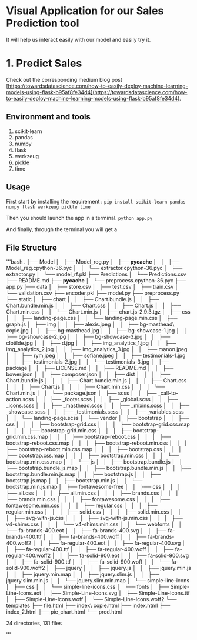 # Visual Application for our Sales Prediction tool
It will help us interact easily with our model and easily try it.


# 1. Predict Sales

Check out the corresponding medium blog post [https://towardsdatascience.com/how-to-easily-deploy-machine-learning-models-using-flask-b95af8fe34d4](https://towardsdatascience.com/how-to-easily-deploy-machine-learning-models-using-flask-b95af8fe34d4).

## Environment and tools
1. scikit-learn
2. pandas
3. numpy
4. flask
5. werkzeug
6. pickle
7. time

## Usage

First start by installing the requirement :
`pip install scikit-learn pandas numpy flask werkzeug pickle time`

Then you should launch the app in a terminal.
`python app.py`

And finally, through the terminal you will get a


## File Structure

'''bash
.
├── Model
│   ├── Model_reg.py
│   ├── __pycache__
│   │   ├── Model_reg.cpython-36.pyc
│   │   └── extractor.cpython-36.pyc
│   ├── extractor.py
│   └── model_rf.pkl
├── Predictions
│   └── Predictions.csv
├── README.md
├── __pycache__
│   └── preprocess.cpython-36.pyc
├── app.py
├── data
│   ├── store.csv
│   ├── test.csv
│   ├── train.csv
│   └── validation.csv
├── encoder.pkl
├── model.py
├── preprocess.py
├── static
│   ├── chart
│   │   ├── Chart.bundle.js
│   │   ├── Chart.bundle.min.js
│   │   ├── Chart.css
│   │   ├── Chart.js
│   │   ├── Chart.min.css
│   │   └── Chart.min.js
│   ├── chart.js-2.9.3.tgz
│   ├── css
│   │   ├── landing-page.css
│   │   └── landing-page.min.css
│   ├── graph.js
│   ├── img
│   │   ├── alexis.jpeg
│   │   ├── bg-masthead\ copie.jpg
│   │   ├── bg-masthead.jpg
│   │   ├── bg-showcase-1.jpg
│   │   ├── bg-showcase-2.jpg
│   │   ├── bg-showcase-3.jpg
│   │   ├── clotilde.jpg
│   │   ├── d.jpg
│   │   ├── img_analytics_1.jpg
│   │   ├── img_analytics_2.jpg
│   │   ├── img_analytics_3.jpg
│   │   ├── manon.jpeg
│   │   ├── rym.jpeg
│   │   ├── sofiane.jpeg
│   │   ├── testimonials-1.jpg
│   │   ├── testimonials-2.jpg
│   │   └── testimonials-3.jpg
│   ├── package
│   │   ├── LICENSE.md
│   │   ├── README.md
│   │   ├── bower.json
│   │   ├── composer.json
│   │   ├── dist
│   │   │   ├── Chart.bundle.js
│   │   │   ├── Chart.bundle.min.js
│   │   │   ├── Chart.css
│   │   │   ├── Chart.js
│   │   │   ├── Chart.min.css
│   │   │   └── Chart.min.js
│   │   └── package.json
│   ├── scss
│   │   ├── _call-to-action.scss
│   │   ├── _footer.scss
│   │   ├── _global.scss
│   │   ├── _icons.scss
│   │   ├── _masthead.scss
│   │   ├── _mixins.scss
│   │   ├── _showcase.scss
│   │   ├── _testimonials.scss
│   │   ├── _variables.scss
│   │   └── landing-page.scss
│   └── vendor
│       ├── bootstrap
│       │   ├── css
│       │   │   ├── bootstrap-grid.css
│       │   │   ├── bootstrap-grid.css.map
│       │   │   ├── bootstrap-grid.min.css
│       │   │   ├── bootstrap-grid.min.css.map
│       │   │   ├── bootstrap-reboot.css
│       │   │   ├── bootstrap-reboot.css.map
│       │   │   ├── bootstrap-reboot.min.css
│       │   │   ├── bootstrap-reboot.min.css.map
│       │   │   ├── bootstrap.css
│       │   │   ├── bootstrap.css.map
│       │   │   ├── bootstrap.min.css
│       │   │   └── bootstrap.min.css.map
│       │   └── js
│       │       ├── bootstrap.bundle.js
│       │       ├── bootstrap.bundle.js.map
│       │       ├── bootstrap.bundle.min.js
│       │       ├── bootstrap.bundle.min.js.map
│       │       ├── bootstrap.js
│       │       ├── bootstrap.js.map
│       │       ├── bootstrap.min.js
│       │       └── bootstrap.min.js.map
│       ├── fontawesome-free
│       │   ├── css
│       │   │   ├── all.css
│       │   │   ├── all.min.css
│       │   │   ├── brands.css
│       │   │   ├── brands.min.css
│       │   │   ├── fontawesome.css
│       │   │   ├── fontawesome.min.css
│       │   │   ├── regular.css
│       │   │   ├── regular.min.css
│       │   │   ├── solid.css
│       │   │   ├── solid.min.css
│       │   │   ├── svg-with-js.css
│       │   │   ├── svg-with-js.min.css
│       │   │   ├── v4-shims.css
│       │   │   └── v4-shims.min.css
│       │   └── webfonts
│       │       ├── fa-brands-400.eot
│       │       ├── fa-brands-400.svg
│       │       ├── fa-brands-400.ttf
│       │       ├── fa-brands-400.woff
│       │       ├── fa-brands-400.woff2
│       │       ├── fa-regular-400.eot
│       │       ├── fa-regular-400.svg
│       │       ├── fa-regular-400.ttf
│       │       ├── fa-regular-400.woff
│       │       ├── fa-regular-400.woff2
│       │       ├── fa-solid-900.eot
│       │       ├── fa-solid-900.svg
│       │       ├── fa-solid-900.ttf
│       │       ├── fa-solid-900.woff
│       │       └── fa-solid-900.woff2
│       ├── jquery
│       │   ├── jquery.js
│       │   ├── jquery.min.js
│       │   ├── jquery.min.map
│       │   ├── jquery.slim.js
│       │   ├── jquery.slim.min.js
│       │   └── jquery.slim.min.map
│       └── simple-line-icons
│           ├── css
│           │   └── simple-line-icons.css
│           └── fonts
│               ├── Simple-Line-Icons.eot
│               ├── Simple-Line-Icons.svg
│               ├── Simple-Line-Icons.ttf
│               ├── Simple-Line-Icons.woff
│               └── Simple-Line-Icons.woff2
└── templates
    ├── file.html
    ├── index\ copie.html
    ├── index.html
    ├── index_2.html
    ├── pie_chart.html
    └── pred.html

24 directories, 131 files

'''
